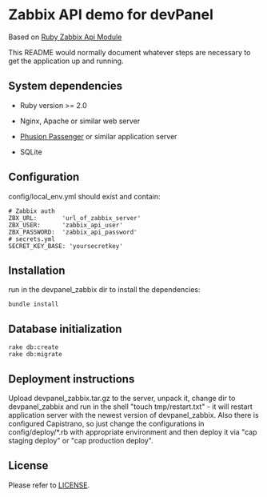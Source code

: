 # Zabbix API demo for devPanel

Based on [Ruby Zabbix Api Module](https://github.com/express42/zabbixapi)

This README would normally document whatever steps are necessary to get the application up and running.


## System dependencies

* Ruby version >= 2.0

* Nginx, Apache or similar web server

* [Phusion Passenger](https://www.phusionpassenger.com/library/install/nginx/install/oss/trusty/) or similar application server 

* SQLite

## Configuration

config/local_env.yml should exist and contain:

    # Zabbix auth
    ZBX_URL:       'url_of_zabbix_server'
    ZBX_USER:      'zabbix_api_user'
    ZBX_PASSWORD:  'zabbix_api_password'
    # secrets.yml
    SECRET_KEY_BASE: 'yoursecretkey'

## Installation

run in the devpanel_zabbix dir to install the dependencies:

    bundle install

## Database initialization

    rake db:create
    rake db:migrate

## Deployment instructions

Upload devpanel_zabbix.tar.gz to the server, unpack it, change dir to devpanel_zabbix and run in the shell "touch tmp/restart.txt" - 
it will restart application server with the newest version of devpanel_zabbix.
Also there is configured Capistrano, so just change the configurations in config/deploy/*.rb with appropriate environment
and then deploy it via "cap staging deploy" or "cap production deploy".


## License

Please refer to [LICENSE](LICENSE).
